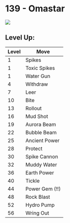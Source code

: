 # 139 - Omastar
![][139]

## Level Up:

Level | Move
---   | ---
  1   | Spikes
  1   | Toxic Spikes
  1   | Water Gun
  4   | Withdraw
  7   | Leer
 10   | Bite
 13   | Rollout
 16   | Mud Shot
 19   | Aurora Beam
 22   | Bubble Beam
 25   | Ancient Power
 28   | Protect
 30   | Spike Cannon
 32   | Muddy Water
 36   | Earth Power
 40   | Tickle
 44   | Power Gem (!!)
 48   | Rock Blast
 52   | Hydro Pump
 56   | Wring Out



[139]: /img/pokemon/139.png
